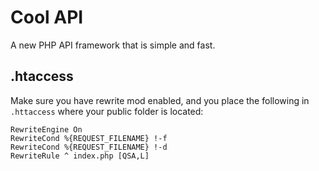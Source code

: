 # Cool API

A new PHP API framework that is simple and fast.


## .htaccess

Make sure you have rewrite mod enabled, and you place the following in `.httaccess` where your public folder is located:

```
RewriteEngine On
RewriteCond %{REQUEST_FILENAME} !-f
RewriteCond %{REQUEST_FILENAME} !-d
RewriteRule ^ index.php [QSA,L]
```
